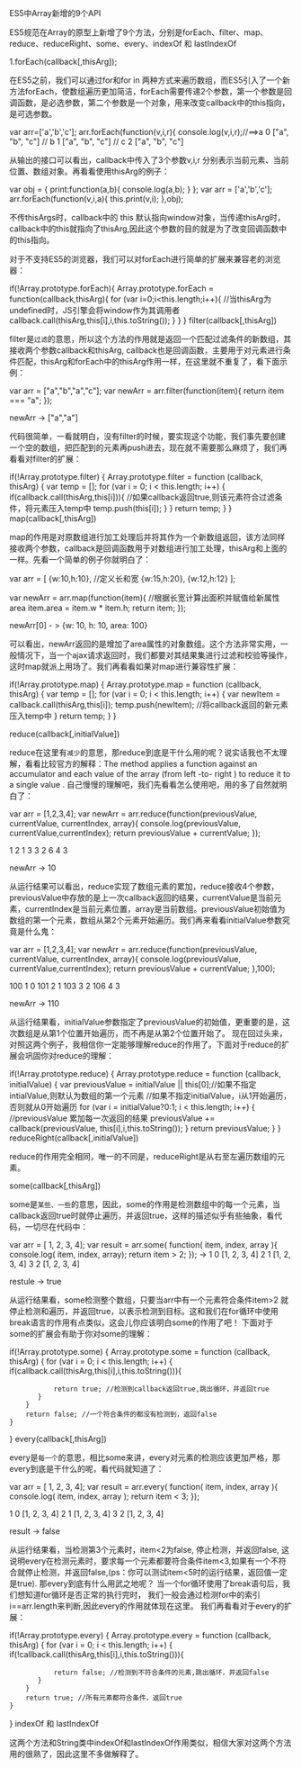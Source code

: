 ES5中Array新增的9个API

ES5规范在Array的原型上新增了9个方法，分别是forEach、filter、map、reduce、reduceRight、some、every、indexOf 和 lastIndexOf

1.forEach(callback[,thisArg]);

在ES5之前，我们可以通过for和for in 两种方式来遍历数组，而ES5引入了一个新方法forEach，使数组遍历更加简洁，forEach需要传递2个参数，第一个参数是回调函数，是必选参数，第二个参数是一个对象，用来改变callback中的this指向，是可选参数。

var arr=['a','b','c'];
	arr.forEach(function(v,i,r){
		console.log(v,i,r);//==>a 0 ["a", "b", "c"]
					         // b 1 ["a", "b", "c"]
							 // c 2 ["a", "b", "c"]

从输出的接口可以看出，callback中传入了3个参数v,i,r 分别表示当前元素、当前位置、数组对象。再看看使用thisArg的例子：

var obj = {
   print:function(a,b){
       console.log(a,b);
   }
};
var arr = ['a','b','c'];
arr.forEach(function(v,i,a){
   this.print(v,i);
},obj);

不传thisArgs时，callback中的 this 默认指向window对象，当传递thisArg时，callback中的this就指向了thisArg,因此这个参数的目的就是为了改变回调函数中的this指向。

对于不支持ES5的浏览器，我们可以对forEach进行简单的扩展来兼容老的浏览器：

if(!Array.prototype.forEach){
    Array.prototype.forEach = function(callback,thisArg){
        for (var i=0;i<this.length;i++){
            //当thisArg为undefined时，JS引擎会将window作为其调用者
            callback.call(thisArg,this[i],i,this.toString());
        }
    }
}
filter(callback[,thisArg])

filter是`过滤`的意思，所以这个方法的作用就是返回一个匹配过滤条件的新数组，其接收两个参数callback和thisArg, callback也是回调函数，主要用于对元素进行条件匹配，thisArg和forEach中的thisArg作用一样，在这里就不重复了，看下面示例：

var arr = ["a","b","a","c"];
var newArr = arr.filter(function(item){
     return item === "a";
});

newArr -> ["a","a"]

代码很简单，一看就明白，没有filter的时候，要实现这个功能，我们事先要创建一个空的数组，把匹配到的元素再push进去，现在就不需要那么麻烦了，我们再看看对filter的扩展：

if(!Array.prototype.filter) {
    Array.prototype.filter = function (callback, thisArg) {
        var temp = [];
        for (var i = 0; i < this.length; i++) {
           if(callback.call(thisArg,this[i])){
               //如果callback返回true,则该元素符合过滤条件，将元素压入temp中
               temp.push(this[i]);
           }
        }
        return temp;
    }
}
map(callback[,thisArg])

map的作用是对原数组进行加工处理后并将其作为一个新数组返回，该方法同样接收两个参数，callback是回调函数用于对数组进行加工处理，thisArg和上面的一样。先看一个简单的例子你就明白了：

var arr = [
   {w:10,h:10}, //定义长和宽
   {w:15,h:20},
   {w:12,h:12}
];

var newArr = arr.map(function(item){
   //根据长宽计算出面积并赋值给新属性area
   item.area = item.w * item.h;
   return item;
});

newArr[0] - > {w: 10, h: 10, area: 100}

可以看出，newArr返回的是增加了area属性的对象数组。这个方法非常实用，一般情况下，当一个ajax请求返回时，我们都要对其结果集进行过滤和校验等操作，这时map就派上用场了。我们再看看如果对map进行兼容性扩展：

if(!Array.prototype.map) {
   Array.prototype.map = function (callback, thisArg) {
       var temp = [];
       for (var i = 0; i < this.length; i++) {
           var newItem = callback.call(thisArg,this[i]);
           temp.push(newItem); //将callback返回的新元素压入temp中
       }
       return temp;
   }
}

reduce(callback[,initialValue])

reduce在这里有`减少`的意思，那reduce到底是干什么用的呢？说实话我也不太理解，看看比较官方的解释：The method  applies  a  function  against  an accumulator and each  value  of the array (from  left -to- right ) to reduce it to  a  single  value . 自己慢慢的理解吧，我们先看看怎么使用吧，用的多了自然就明白了：

var arr = [1,2,3,4];
var newArr = arr.reduce(function(previousValue, currentValue, currentIndex, array){
    console.log(previousValue, currentValue,currentIndex);
    return previousValue + currentValue;
});

1 2 1
3 3 2
6 4 3

newArr -> 10

从运行结果可以看出，reduce实现了数组元素的累加，reduce接收4个参数，previousValue中存放的是上一次callback返回的结果，currentValue是当前元素，currentIndex是当前元素位置，array是当前数组。previousValue初始值为数组的第一个元素，数组从第2个元素开始遍历。我们再来看看initialValue参数究竟是什么鬼：

var arr = [1,2,3,4];
var newArr = arr.reduce(function(previousValue, currentValue, currentIndex, array){
    console.log(previousValue, currentValue,currentIndex);
    return previousValue + currentValue;
},100);

100 1 0
101 2 1
103 3 2
106 4 3

newArr -> 110

从运行结果看，initialValue参数指定了previousValue的初始值，更重要的是，这次数组是从第1个位置开始遍历，而不再是从第2个位置开始了。 现在回过头来，对照这两个例子，我相信你一定能够理解reduce的作用了。下面对于reduce的扩展会巩固你对reduce的理解：

if(!Array.prototype.reduce) {
   Array.prototype.reduce = function (callback, initialValue) {
        var previousValue = initialValue || this[0];//如果不指定intialValue,则默认为数组的第一个元素
        //如果不指定initialValue，i从1开始遍历，否则就从0开始遍历
        for (var i = initialValue?0:1; i < this.length; i++) {
            //previousValue 累加每一次返回的结果
            previousValue += callback(previousValue, this[i],i,this.toString());
        }
        return previousValue;
    }
}
reduceRight(callback[,initialValue])

reduce的作用完全相同，唯一的不同是，reduceRight是从右至左遍历数组的元素。

some(callback[,thisArg])

some是`某些、一些`的意思，因此，some的作用是检测数组中的每一个元素，当callback返回true时就停止遍历，并返回true，这样的描述似乎有些抽象，看代码，一切尽在代码中：

var arr = [ 1, 2, 3, 4];
var result = arr.some( function( item, index, array ){
    console.log( item, index, array);
    return item > 2;
});
->
 1 0 [1, 2, 3, 4]
 2 1 [1, 2, 3, 4]
 3 2 [1, 2, 3, 4]

 restule -> true

从运行结果看，some检测整个数组，只要当arr中有一个元素符合条件item>2 就停止检测和遍历，并返回true，以表示检测到目标。这和我们在for循环中使用break语言的作用有点类似，这会儿你应该明白some的作用了吧！ 下面对于some的扩展会有助于你对some的理解：

if(!Array.prototype.some) {
   Array.prototype.some = function (callback, thisArg) {
        for (var i = 0; i < this.length; i++) {
           if(callback.call(thisArg,this[i],i,this.toString())){

               return true; //检测到callback返回true,跳出循环，并返回true
           }
        }
        return false; //一个符合条件的都没有检测到，返回false
    }
}
every(callback[,thisArg])

every是`每一个`的意思，相比some来讲，every对元素的检测应该更加严格，那every到底是干什么的呢，看代码就知道了：

var arr = [ 1, 2, 3, 4];
var result = arr.every( function( item, index, array ){
    console.log( item, index, array );
    return item < 3;
});

 1 0 [1, 2, 3, 4]
 2 1 [1, 2, 3, 4]
 3 2 [1, 2, 3, 4]

 result -> false

从运行结果看，当检测第3个元素时，item<2为false, 停止检测，并返回false, 这说明every在检测元素时，要求每一个元素都要符合条件item<3,如果有一个不符合就停止检测，并返回false,(ps：你可以测试item<5时的运行结果，返回值一定是true). 那every到底有什么用武之地呢？ 当一个for循环使用了break语句后，我们想知道for循环是否正常的执行完时， 我们一般会通过检测for中的索引i==arr.length来判断,因此every的作用就体现在这里。 我们再看看对于every的扩展：

if(!Array.prototype.every) {
   Array.prototype.every = function (callback, thisArg) {
        for (var i = 0; i < this.length; i++) {
           if(!callback.call(thisArg,this[i],i,this.toString())){

               return false; //检测到不符合条件的元素,跳出循环，并返回false
           }
        }
        return true; //所有元素都符合条件，返回true
    }
}
indexOf 和 lastIndexOf

这两个方法和String类中indexOf和lastIndexOf作用类似，相信大家对这两个方法用的很熟了，因此这里不多做解释了。